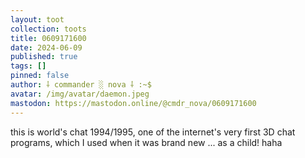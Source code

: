 ```yaml
---
layout: toot
collection: toots
title: 0609171600
date: 2024-06-09
published: true
tags: []
pinned: false
author: ⸸ commander ░ nova ⸸ :~$
avatar: /img/avatar/daemon.jpeg
mastodon: https://mastodon.online/@cmdr_nova/0609171600
---
```


this is world's chat 1994/1995, one of the internet's very first 3D chat programs, which I used when it was brand new ... as a child! haha
